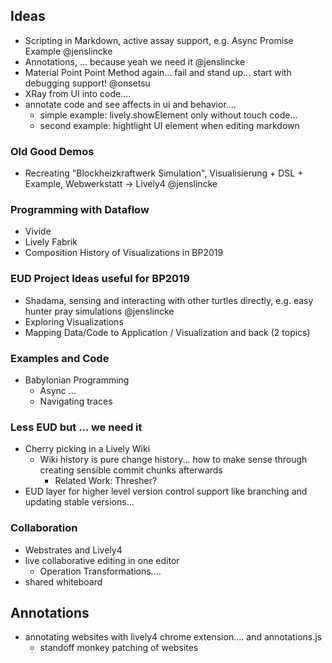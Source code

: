 ## Ideas

- Scripting in Markdown, active assay support, e.g. Async Promise Example @jenslincke
- Annotations, ... because yeah we need it @jenslincke
- Material Point Point Method again... fail and stand up... start with debugging support! @onsetsu
- XRay from UI into code....
- annotate code and see affects in ui and behavior.... 
  - simple example: lively.showElement only without touch code...
  - second example: hightlight UI element when editing markdown

### Old Good Demos

- Recreating "Blockheizkraftwerk Simulation", Visualisierung + DSL + Example, Webwerkstatt -> Lively4 @jenslincke

### Programming with Dataflow

- Vivide
- Lively Fabrik
- Composition History of Visualizations in BP2019

### EUD Project Ideas useful for BP2019

- Shadama, sensing and interacting with other turtles directly, e.g. easy hunter pray simulations @jenslincke
- Exploring Visualizations
- Mapping Data/Code to Application / Visualization and back (2 topics)

### Examples and Code

- Babylonian Programming 
  - Async ... 
  - Navigating traces

### Less EUD but ... we need it

- Cherry picking in a Lively Wiki 
  - Wiki history is pure change history... how to make sense through creating sensible commit chunks afterwards
    - Related Work: Thresher?
- EUD layer for higher level version control support like branching and updating stable versions...
    
### Collaboration

- Webstrates and Lively4
- live collaborative editing in one editor
  - Operation Transformations....
- shared whiteboard 

## Annotations

- annotating websites with lively4 chrome extension.... and annotations.js
  - standoff monkey patching of websites 

